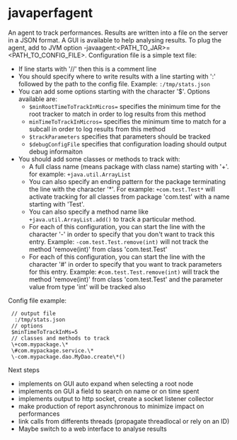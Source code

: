 javaperfagent
=============

An agent to track performances. Results are written into a file on the server in a JSON format. A GUI is available to help analysing results.
To plug the agent, add to JVM option -javaagent:\<PATH_TO_JAR\>=\<PATH_TO_CONFIG_FILE\>.
Configuration file is a simple text file:
* If line starts with '//' then this is a comment line
* You should specify where to write results with a line starting with ':' followed by the path to the config file. Example:
<code>:/tmp/stats.json</code>
* You can add some options starting with the character '$'. Options available are:
  * <code>$minRootTimeToTrackInMicros=<TIME IN microseconds></code>
specifies the minimum time for the root tracker to match in order to log results from this method
  * <code>minTimeToTrackInMicros=<TIME IN microseconds></code>
specifies the minimum time to match for a subcall in order to log results from this method
  * <code>$trackParameters</code>
specifies that parameters should be tracked
  * <code>$debugConfigFile</code>
specifies that configuration loading should output debug informaiton
* You should add some classes or methods to track with: 
  * A full class name (means package with class name) starting with '+'. for example:
  <code>+java.util.ArrayList</code>
  * You can also specify an ending pattern for the package terminating the line with the character '\*'. For example:  <code>+com.test.Test*</code> will activate tracking for all classes from package 'com.test' with a name starting with 'Test'.
  * You can also specify a method name like <code>+java.util.ArrayList.add()</code> to track a particular method.
  * For each of this configuration, you can start the line with the character '-' in order to specify that you don't want to   track this entry. Example: <code>-com.test.Test.remove(int)</code> will not track the method 'remove(int)' from class 'com.test.Test'
  * For each of this configuration, you can start the line with the character '#' in order to specify that you want to track parameters for this entry. Example: <code>#com.test.Test.remove(int)</code> will track the method 'remove(int)' from class 'com.test.Test' and the parameter value from type 'int' will be tracked also

Config file example:
```
 // output file
  :/tmp/stats.json
 // options
 $minTimeToTrackInMs=5
 // classes and methods to track
 \+com.mypackage.\*
 \#com.mypackage.service.\*
 \-com.mypackage.dao.MyDao.create\*()
```

Next steps
* implements on GUI auto expand when selecting a root node
* implements on GUI a field to search on name or on time spent
* implements output to http socket, create a socket listener collector
* make production of report asynchronous to minimize impact on performances
* link calls from differents threads (propagate threadlocal or rely on an ID)
* Maybe switch to a web interface to analyse results

